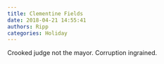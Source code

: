 ```yaml
---
title: Clementine Fields
date: 2018-04-21 14:55:41
authors: Ripp
categories: Holiday
---
```


 Crooked judge not the mayor. Corruption ingrained.